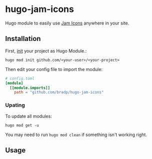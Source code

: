 # hugo-jam-icons
Hugo module to easily use [Jam Icons](https://jam-icons.com) anywhere in your site.

## Installation

First, [init](https://gohugo.io/hugo-modules/use-modules/#initialize-a-new-module) your project as Hugo Module.:

```
hugo mod init github.com/<your-user>/<your-project>
```

Then edit your config file to import the module:

```toml
# config.toml
[module]
  [[module.imports]]
    path = "github.com/bradp/hugo-jam-icons"
```

### Upating

To update all modules:
```
hugo mod get -u
```

You may need to run `hugo mod clean` if something isn't working right.


## Usage


